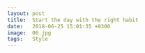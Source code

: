 ```yaml
---
layout: post
title:  Start the day with the right habit
date:   2018-06-25 15:01:35 +0300
image:  06.jpg
tags:   Style
---
```


